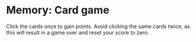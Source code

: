 # Memory: Card game

Click the cards once to gain points. Avoid clicking the same cards twice, as this will result in a game over and reset your score to zero.  
